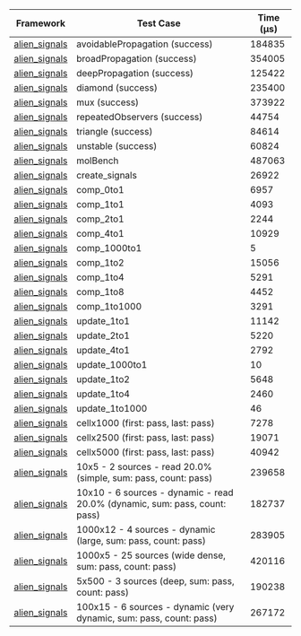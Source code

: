 | Framework | Test Case | Time (μs) |
| --- | --- | --- |
| [alien_signals](https://github.com/medz/alien-signals-dart) | avoidablePropagation (success) | 184835 |
| [alien_signals](https://github.com/medz/alien-signals-dart) | broadPropagation (success) | 354005 |
| [alien_signals](https://github.com/medz/alien-signals-dart) | deepPropagation (success) | 125422 |
| [alien_signals](https://github.com/medz/alien-signals-dart) | diamond (success) | 235400 |
| [alien_signals](https://github.com/medz/alien-signals-dart) | mux (success) | 373922 |
| [alien_signals](https://github.com/medz/alien-signals-dart) | repeatedObservers (success) | 44754 |
| [alien_signals](https://github.com/medz/alien-signals-dart) | triangle (success) | 84614 |
| [alien_signals](https://github.com/medz/alien-signals-dart) | unstable (success) | 60824 |
| [alien_signals](https://github.com/medz/alien-signals-dart) | molBench | 487063 |
| [alien_signals](https://github.com/medz/alien-signals-dart) | create_signals | 26922 |
| [alien_signals](https://github.com/medz/alien-signals-dart) | comp_0to1 | 6957 |
| [alien_signals](https://github.com/medz/alien-signals-dart) | comp_1to1 | 4093 |
| [alien_signals](https://github.com/medz/alien-signals-dart) | comp_2to1 | 2244 |
| [alien_signals](https://github.com/medz/alien-signals-dart) | comp_4to1 | 10929 |
| [alien_signals](https://github.com/medz/alien-signals-dart) | comp_1000to1 | 5 |
| [alien_signals](https://github.com/medz/alien-signals-dart) | comp_1to2 | 15056 |
| [alien_signals](https://github.com/medz/alien-signals-dart) | comp_1to4 | 5291 |
| [alien_signals](https://github.com/medz/alien-signals-dart) | comp_1to8 | 4452 |
| [alien_signals](https://github.com/medz/alien-signals-dart) | comp_1to1000 | 3291 |
| [alien_signals](https://github.com/medz/alien-signals-dart) | update_1to1 | 11142 |
| [alien_signals](https://github.com/medz/alien-signals-dart) | update_2to1 | 5220 |
| [alien_signals](https://github.com/medz/alien-signals-dart) | update_4to1 | 2792 |
| [alien_signals](https://github.com/medz/alien-signals-dart) | update_1000to1 | 10 |
| [alien_signals](https://github.com/medz/alien-signals-dart) | update_1to2 | 5648 |
| [alien_signals](https://github.com/medz/alien-signals-dart) | update_1to4 | 2460 |
| [alien_signals](https://github.com/medz/alien-signals-dart) | update_1to1000 | 46 |
| [alien_signals](https://github.com/medz/alien-signals-dart) | cellx1000 (first: pass, last: pass) | 7278 |
| [alien_signals](https://github.com/medz/alien-signals-dart) | cellx2500 (first: pass, last: pass) | 19071 |
| [alien_signals](https://github.com/medz/alien-signals-dart) | cellx5000 (first: pass, last: pass) | 40942 |
| [alien_signals](https://github.com/medz/alien-signals-dart) | 10x5 - 2 sources - read 20.0% (simple, sum: pass, count: pass) | 239658 |
| [alien_signals](https://github.com/medz/alien-signals-dart) | 10x10 - 6 sources - dynamic - read 20.0% (dynamic, sum: pass, count: pass) | 182737 |
| [alien_signals](https://github.com/medz/alien-signals-dart) | 1000x12 - 4 sources - dynamic (large, sum: pass, count: pass) | 283905 |
| [alien_signals](https://github.com/medz/alien-signals-dart) | 1000x5 - 25 sources (wide dense, sum: pass, count: pass) | 420116 |
| [alien_signals](https://github.com/medz/alien-signals-dart) | 5x500 - 3 sources (deep, sum: pass, count: pass) | 190238 |
| [alien_signals](https://github.com/medz/alien-signals-dart) | 100x15 - 6 sources - dynamic (very dynamic, sum: pass, count: pass) | 267172 |
